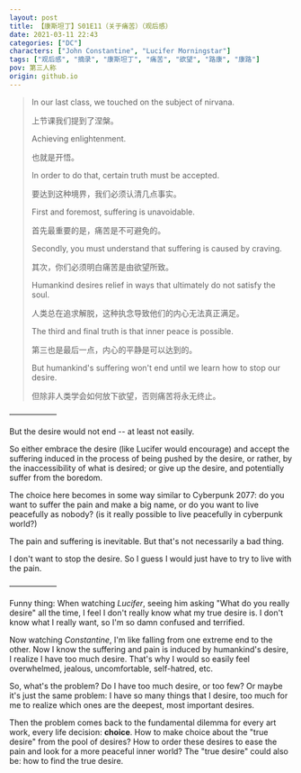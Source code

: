 ```yaml
---
layout: post
title: 【康斯坦丁】S01E11（关于痛苦）（观后感）
date: 2021-03-11 22:43
categories: ["DC"]
characters: ["John Constantine", "Lucifer Morningstar"]
tags: ["观后感", "摘录", "康斯坦丁", "痛苦", "欲望", "路康", "康路"]
pov: 第三人称
origin: github.io
---
```


> In our last class, we touched on the subject of nirvana.
>
> 上节课我们提到了涅槃。
>
> Achieving enlightenment.
>
> 也就是开悟。
>
> In order to do that, certain truth must be accepted.
>
> 要达到这种境界，我们必须认清几点事实。
>
> First and foremost, suffering is unavoidable.
>
> 首先最重要的是，痛苦是不可避免的。
>
> Secondly, you must understand that suffering is caused by craving.
>
> 其次，你们必须明白痛苦是由欲望所致。
>
> Humankind desires relief in ways that ultimately do not satisfy the soul.
>
> 人类总在追求解脱，这种执念导致他们的内心无法真正满足。
>
> The third and final truth is that inner peace is possible.
>
> 第三也是最后一点，内心的平静是可以达到的。
>
> But humankind's suffering won't end until we learn how to stop our desire.
>
> 但除非人类学会如何放下欲望，否则痛苦将永无终止。

——————

But the desire would not end -- at least not easily. 

So either embrace the desire (like Lucifer would encourage) and accept the suffering induced in the process of being pushed by the desire, or rather, by the inaccessibility of what is desired; or give up the desire, and potentially suffer from the boredom.

The choice here becomes in some way similar to Cyberpunk 2077: do you want to suffer the pain and make a big name, or do you want to live peacefully as nobody? (is it really possible to live peacefully in cyberpunk world?)

The pain and suffering is inevitable. But that's not necessarily a bad thing.

I don't want to stop the desire. So I guess I would just have to try to live with the pain.

——————

Funny thing: When watching *Lucifer*, seeing him asking "What do you really desire" all the time, I feel I don't really know what my true desire is. I don't know what I really want, so I'm so damn confused and terrified.

Now watching *Constantine*, I'm like falling from one extreme end to the other. Now I know the suffering and pain is induced by humankind's desire, I realize I have too much desire. That's why I would so easily feel overwhelmed, jealous, uncomfortable, self-hatred, etc.

So, what's the problem? Do I have too much desire, or too few? Or maybe it's just the same problem: I have so many things that I desire, too much for me to realize which ones are the deepest, most important desires.

Then the problem comes back to the fundamental dilemma for every art work, every life decision: **choice**. How to make choice about the "true desire" from the pool of desires? How to order these desires to ease the pain and look for a more peaceful inner world? The "true desire" could also be: how to find the true desire.

